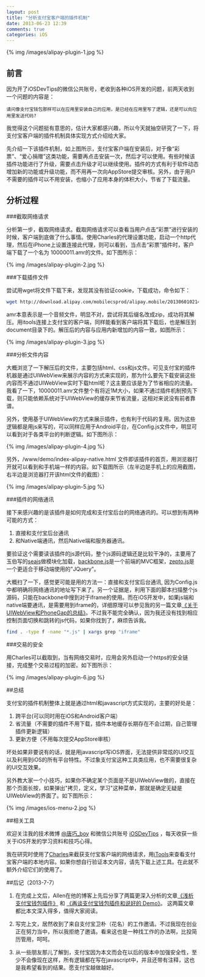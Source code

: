 ```yaml
---
layout: post
title: "分析支付宝客户端的插件机制"
date: 2013-06-23 12:39
comments: true
categories: iOS
---
```


{% img /images/alipay-plugin-1.jpg %}

## 前言

因为开了iOSDevTips的微信公共账号，老收到各种iOS开发的问题，前两天收到一个问题的内容是：

    请问像支付宝钱包那样可以在应用里安装自己的应用，是已经在应用里写了逻辑，还是可以向应用里发送代码?

我觉得这个问题挺有意思的，估计大家都感兴趣，所以今天就抽空研究了一下，将支付宝客户端的插件机制具体实现方式介绍给大家。

先介绍一下该插件机制，如上图所示，支付宝客户端在安装后，对于像“彩票”、“爱心捐赠”这类功能，需要再点击安装一次，然后才可以使用。有些时候该插件功能进行了升级，需要点击升级才可以继续使用。插件的方式有利于软件动态增加新的功能或升级功能，而不用再一次向AppStore提交审核。另外，由于用户不需要的插件可以不用安装，也缩小了应用本身的体积大小，节省了下载流量。

<!-- more -->

## 分析过程

###截取网络请求

分析第一步，截取网络请求。截取网络请求可以查看当用户点击“彩票”进行安装的时候，客户端到底做了什么事情。使用Charles的代理设置功能，启动一个http代理，然后在iPhone上设置连接此代理，则可以看到，当点击“彩票”插件时，客户端下载了一个名为 10000011.amr的文件。如下图所示：

{% img /images/alipay-plugin-2.jpg %}

###下载插件文件

尝试用wget将文件下载下来，发现其没有验证cookie，下载成功，命令如下：

``` bash
wget http://download.alipay.com/mobilecsprod/alipay.mobile/20130601021432806/xlarge/10000011.amr
```

amr本意表示是一个音频文件，明显不对，尝试将其后缀名改成zip，成功将其解压。用itools连接上支付宝的客户端，同样能看到客户端将其下载后，也是解压到document目录下的。解压后的内容与应用内新增加的内容一致，如图所示：

{% img /images/alipay-plugin-3.jpg %}

###分析文件内容

大概浏览了一下解压后的文件，主要包括html、css和js文件。可见支付宝的插件机器是通过UIWebView来展示内容的方式来实现的，那为什么要先下载安装这些内容而不通过UIWebView实时下载html呢？这主要应该是为了节省相应的流量。我看了一下，10000011.amr文件整个有将近1M大小，如果不通过插件机制预先下载，则只能依赖系统对于UIWebView的缓存来节省流量，这相对来说没有前者靠谱。

另外，使用基于UIWebView的方式来展示插件，也有利于代码的复用。因为这些逻辑都是用js来写的，可以同样应用于Android平台，在Config.js文件中，明显可以看到对于各类平台的判断逻辑。如下图所示：

{% img /images/alipay-plugin-4.jpg %}

另外，/www/demo/index-alipay-native.html 文件即该插件的首页，用浏览器打开就可以看到和手机端一样的内容。如下载图所示（左半边是手机上的应用截图，右半边是浏览器打开该html文件的截图）：

{% img /images/alipay-plugin-5.jpg %}

###插件的网络通讯

接下来感兴趣的是该插件是如何完成和支付宝后台的网络通讯的。可以想到有两种可能的方式：

 1. 直接和支付宝后台通讯
 2. 和Native端通讯，然后Native端和服务器通讯。

要验证这个需要读该插件的js源代码，整个js源码逻辑还是比较干净的，主要用了玉伯写的[seajs](http://seajs.org/docs/)做模块化加载，[backbone.js](http://backbonejs.org/)是一个前端的MVC框架，[zepto.js](http://zeptojs.com/)是一个更适合于移动端使用的"JQuery"。

大概扫了一下，感觉更可能是用的方法一：直接和支付宝后台通讯, 因为Config.js中都明确将网络通讯的地址写下来了。另一个证据是，利用下面的脚本扫描整个js源码，只能在backbone中搜到对于iframe的使用。而在iOS开发中，如果js端和native端要通讯，是需要用到iframe的，详细原理可以参见我的另一篇文章[《关于UIWebView和PhoneGap的总结》](http://blog.devtang.com/blog/2012/03/24/talk-about-uiwebview-and-phonegap/)。不过我不能完全确认，因为我还没有找到相应控制页面切换和跳转的js代码，如果你找到了，麻烦告诉我。

``` bash
find . -type f -name "*.js" | xargs grep "iframe"
```

###交易的安全

用Charles可以截取到，当有网络交易时，应用会另外启动一个https的安全链接，完成整个交易过程的加密。如下图所示：

{% img /images/alipay-plugin-6.jpg %}

##总结

支付宝的插件机制整体上就是通过html和javascript方式实现的，主要的好处是：

 1. 跨平台(可以同时用在iOS和Android客户端）
 2. 省流量（不需要的插件不用下载，插件本地缓存长期存在不会过期，自己管理插件更新逻辑）
 3. 更新方便（不用每次提交AppStore审核）

坏处如果非要说有的话，就是用javascript写iOS界面，无法提供非常炫的UI交互以及利用到iOS的所有平台特性。不过象支付宝这种工具类应用，也不需要很复杂的UI交互效果。

另外教大家一个小技巧，如果你不确定某个页面是不是UIWebView做的，直接在那个页面长按，如果弹出"拷贝，定义，学习"这种菜单，那就是确定无疑是UIWebView的界面了。如下图所示：

{% img /images/ios-menu-2.jpg %}

##相关工具

欢迎关注我的技术微博 [@唐巧_boy](http://weibo.com/tangqiaoboy) 和微信公共账号 [iOSDevTips](http://chuansong.me/account/iosDevTips) ，每天收获一些关于iOS开发的学习资料和技巧心得。

我在研究时使用了[Charles](http://www.charlesproxy.com/)来截获支付宝客户端的网络请求，用[iTools](http://itools.hk/)来查看支付宝客户端的本地内容。如果你想自行验证本文内容，请先下载上述工具。在此就不额外介绍它们的使用了。

##后记（2013-7-7）

 1. 在完成上文后，Allen在他的博客上先后分享了两篇更深入分析的文章[《浅析支付宝钱包插件》](http://imallen.com/blog/2013/06/26/inside-alipay-plugin.html) 和 [《再谈支付宝钱包插件和说好的 Demo》](http://imallen.com/blog/2013/07/06/about-alipay-plugin-and-phonegap.html)。 这两篇文章都比本文深入得多，值得大家阅读。

 2. 写完上文，居然收到了来自支付宝卫朴（花名）的工作邀请。不过我现在创业正在努力当中，所以我拒绝了邀请。看来这也是一种找工作的办法啊，比投简历管用，呵呵。

 3. 从一些朋友那儿了解到，支付宝因为本文而会在以后的版本中加强安全性，至少不会像现在这样，所有逻辑都在写在javascript中，并且还带有注释，这也是我希望看到的结果。愿支付宝越做越好。

